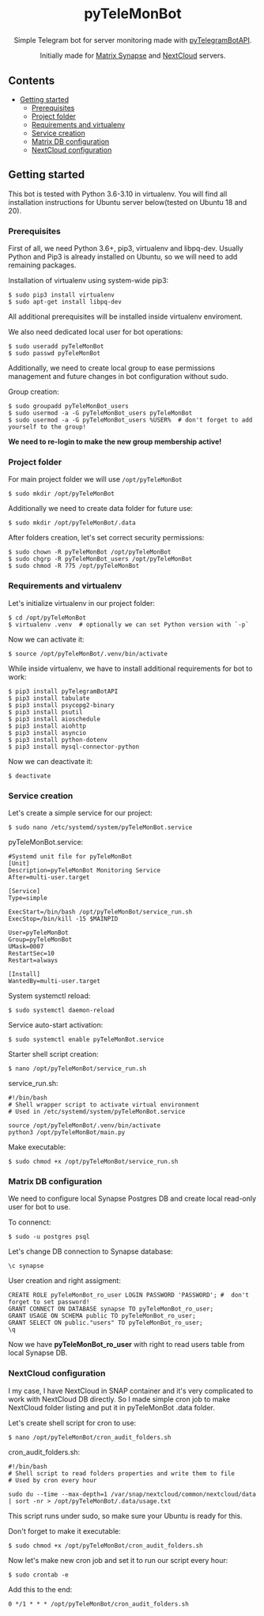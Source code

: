 
# <p align="center">pyTeleMonBot

<p align="center">Simple Telegram bot for server monitoring made with <a href="https://github.com/eternnoir/pyTelegramBotAPI">pyTelegramBotAPI</a>.</p>
<p align="center">Initially made for <a href="https://matrix.org/docs/projects/server/synapse">Matrix Synapse</a> and <a href="https://nextcloud.com/">NextCloud</a> servers.</p>

## Contents

* [Getting started](#getting-started)
  * [Prerequisites](#prerequisites)
  * [Project folder](#project-folder)
  * [Requirements and virtualenv](#requirements-and-virtualenv)
  * [Service creation](#service-creation)
  * [Matrix DB configuration](matrix-db-configuration)
  * [NextCloud configuration](nextcloud-configuration)

## Getting started

This bot is tested with Python 3.6-3.10 in virtualenv.
You will find all installation instructions for Ubuntu server below(tested on Ubuntu 18 and 20). 


### Prerequisites

First of all, we need Python 3.6+, pip3, virtualenv and libpq-dev.
Usually Python and Pip3 is already installed on Ubuntu, so we will need to add remaining packages.

Installation of virtualenv using system-wide pip3:
```
$ sudo pip3 install virtualenv
$ sudo apt-get install libpq-dev
```

All additional prerequisites will be installed inside virtualenv enviroment.

We also need dedicated local user for bot operations:
```
$ sudo useradd pyTeleMonBot
$ sudo passwd pyTeleMonBot
```

Additionally, we need to create local group to ease permissions management and future changes in bot configuration without sudo.

Group creation:
```
$ sudo groupadd pyTeleMonBot_users
$ sudo usermod -a -G pyTeleMonBot_users pyTeleMonBot
$ sudo usermod -a -G pyTeleMonBot_users %USER%  # don't forget to add yourself to the group!
```

**We need to re-login to make the new group membership active!**



### Project folder

For main project folder we will use `/opt/pyTeleMonBot`

```
$ sudo mkdir /opt/pyTeleMonBot
```
Additionally we need to create data folder for future use:
```
$ sudo mkdir /opt/pyTeleMonBot/.data
```

After folders creation, let's set correct security permissions:
```
$ sudo chown -R pyTeleMonBot /opt/pyTeleMonBot
$ sudo chgrp -R pyTeleMonBot_users /opt/pyTeleMonBot
$ sudo chmod -R 775 /opt/pyTeleMonBot
```

### Requirements and virtualenv

Let's initialize virtualenv in our project folder:
```
$ cd /opt/pyTeleMonBot
$ virtualenv .venv  # optionally we can set Python version with `-p` 
```

Now we can activate it:
```
$ source /opt/pyTeleMonBot/.venv/bin/activate
```

While inside virtualenv, we have to install additional requirements for bot to work:
```
$ pip3 install pyTelegramBotAPI
$ pip3 install tabulate
$ pip3 install psycopg2-binary
$ pip3 install psutil
$ pip3 install aioschedule
$ pip3 install aiohttp
$ pip3 install asyncio
$ pip3 install python-dotenv
$ pip3 install mysql-connector-python
```

Now we can deactivate it:
```
$ deactivate
```

### Service creation

Let's create a simple service for our project:
```
$ sudo nano /etc/systemd/system/pyTeleMonBot.service
```

pyTeleMonBot.service:
```
#Systemd unit file for pyTeleMonBot
[Unit]
Description=pyTeleMonBot Monitoring Service
After=multi-user.target

[Service]
Type=simple

ExecStart=/bin/bash /opt/pyTeleMonBot/service_run.sh
ExecStop=/bin/kill -15 $MAINPID

User=pyTeleMonBot
Group=pyTeleMonBot
UMask=0007
RestartSec=10
Restart=always

[Install]
WantedBy=multi-user.target
```

System systemctl reload:
```
$ sudo systemctl daemon-reload
```

Service auto-start activation:
```
$ sudo systemctl enable pyTeleMonBot.service
```

Starter shell script creation:
```
$ nano /opt/pyTeleMonBot/service_run.sh
``` 

service_run.sh:
```
#!/bin/bash
# Shell wrapper script to activate virtual environment
# Used in /etc/systemd/system/pyTeleMonBot.service

source /opt/pyTeleMonBot/.venv/bin/activate
python3 /opt/pyTeleMonBot/main.py
```

Make executable:
```
$ sudo chmod +x /opt/pyTeleMonBot/service_run.sh
```

### Matrix DB configuration

We need to configure local Synapse Postgres DB and create local read-only user for bot to use.

To connenct:
```
$ sudo -u postgres psql
```

Let's change DB connection to Synapse database:
```
\c synapse
```

User creation and right assigment:
```
CREATE ROLE pyTeleMonBot_ro_user LOGIN PASSWORD 'PASSWORD'; #  don't forget to set password!
GRANT CONNECT ON DATABASE synapse TO pyTeleMonBot_ro_user;
GRANT USAGE ON SCHEMA public TO pyTeleMonBot_ro_user;
GRANT SELECT ON public."users" TO pyTeleMonBot_ro_user;
\q
```

Now we have **pyTeleMonBot_ro_user** with right to read users table from local Synapse DB.


### NextCloud configuration

I my case, I have NextCloud in SNAP container and it's very complicated to work with NextCloud DB directly. So I made simple cron job to make NextCloud folder listing and put it in pyTeleMonBot .data folder.

Let's create shell script for cron to use:
```
$ nano /opt/pyTeleMonBot/cron_audit_folders.sh
```

cron_audit_folders.sh:
```
#!/bin/bash
# Shell script to read folders properties and write them to file
# Used by cron every hour

sudo du --time --max-depth=1 /var/snap/nextcloud/common/nextcloud/data | sort -nr > /opt/pyTeleMonBot/.data/usage.txt
```

This script runs under sudo, so make sure your Ubuntu is ready for this. 

Don't forget to make it executable:
```
$ sudo chmod +x /opt/pyTeleMonBot/cron_audit_folders.sh
```

Now let's make new cron job and set it to run our script every hour:
```
$ sudo crontab -e
```

Add this to the end:
```
0 */1 * * * /opt/pyTeleMonBot/cron_audit_folders.sh
```




